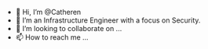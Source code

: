 - 👋 Hi, I’m @Catheren
- 👀 I’m an Infrastructure Engineer with a focus on Security.
- 💞️ I’m looking to collaborate on ...
- 📫 How to reach me ...

<!---
Catheren/Catheren is a ✨ special ✨ repository because its `README.md` (this file) appears on your GitHub profile.
You can click the Preview link to take a look at your changes.
--->
